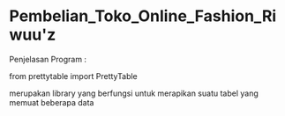 # Pembelian_Toko_Online_Fashion_Riwuu'z

Penjelasan Program :

from prettytable import PrettyTable

merupakan library yang berfungsi untuk merapikan suatu tabel yang memuat beberapa data
